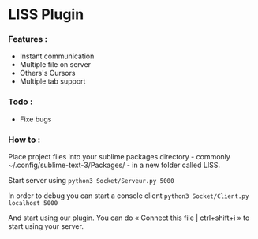 # LISS Plugin

### Features :
- Instant communication
- Multiple file on server
- Others's Cursors
- Multiple tab support

### Todo :
- Fixe bugs

### How to :
Place project files into your sublime packages directory - commonly ~/.config/sublime-text-3/Packages/ - in a new folder called LISS.

Start server using `python3 Socket/Serveur.py 5000`

In order to debug you can start a console client `python3 Socket/Client.py localhost 5000`

And start using our plugin. You can do « Connect this file | ctrl+shift+i » to start using your server.
